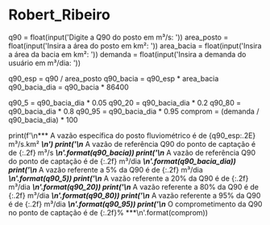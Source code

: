 # Robert_Ribeiro

q90 = float(input('Digite a Q90 do posto em m³/s: '))
area_posto = float(input('Insira a área do posto em km²: '))
area_bacia = float(input('Insira a área da bacia em km²: '))
demanda = float(input('Insira a demanda do usuário em m³/dia: '))

q90_esp = q90 / area_posto
q90_bacia = q90_esp * area_bacia
q90_bacia_dia = q90_bacia * 86400

q90_5 = q90_bacia_dia * 0.05
q90_20 = q90_bacia_dia * 0.2
q90_80 = q90_bacia_dia * 0.8
q90_95 = q90_bacia_dia * 0.95
comprom = (demanda / q90_bacia_dia) * 100

print(f'\n*** A vazão específica do posto fluviométrico é de {q90_esp:.2E} m³/s.km² ***\n')
print('\n*** A vazão de referência Q90 do ponto de captação é de {:.2f} m³/s ***\n'.format(q90_bacia))
print('\n*** A vazão de referência Q90 do ponto de captação é de {:.2f} m³/dia ***\n'.format(q90_bacia_dia))
print('\n*** A vazão referente a 5% da Q90 é de {:.2f} m³/dia ***\n'.format(q90_5))
print('\n*** A vazão referente a 20% da Q90 é de {:.2f} m³/dia ***\n'.format(q90_20))
print('\n*** A vazão referente a 80% da Q90 é de {:.2f} m³/dia ***\n'.format(q90_80))
print('\n*** A vazão referente a 95% da Q90 é de {:.2f} m³/dia ***\n'.format(q90_95))
print('\n*** O comprometimento da Q90 no ponto de captação é de {:.2f}% ***\n'.format(comprom))
